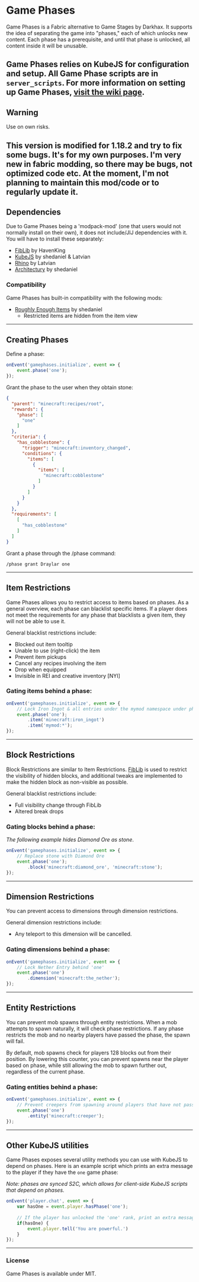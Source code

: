 # Game Phases

Game Phases is a Fabric alternative to Game Stages by Darkhax. 
It supports the idea of separating the game into "phases," each of which unlocks new content.
Each phase has a prerequisite, and until that phase is unlocked, all content inside it will be unusable.

Game Phases relies on KubeJS for configuration and setup. All Game Phase scripts are in `server_scripts`.
For more information on setting up Game Phases, [visit the wiki page](https://github.com/Draylar/game-phases/wiki/).
---
## Warning
Use on own risks.

This version is modified for 1.18.2 and try to fix some bugs. It's for my own purposes.
I'm very new in fabric modding, so there may be bugs, not optimized code etc.
At the moment, I'm not planning to maintain this mod/code or to regularly update it.
---
## Dependencies

Due to Game Phases being a 'modpack-mod' (one that users would not normally install on their own),
it does not include/JIJ dependencies with it. You will have to install these separately:
- [FibLib](https://www.curseforge.com/minecraft/mc-mods/fiblib) by HavenKing
- [KubeJS](https://www.curseforge.com/minecraft/mc-mods/kubejs) by shedaniel & Latvian
- [Rhino](https://www.curseforge.com/minecraft/mc-mods/rhino) by Latvian
- [Architectury](https://www.curseforge.com/minecraft/mc-mods/architectury-api) by shedaniel

### Compatibility

Game Phases has built-in compatibility with the following mods:
- [Roughly Enough Items](https://www.curseforge.com/minecraft/mc-mods/roughly-enough-items) by shedaniel
    - Restricted items are hidden from the item view


---
## Creating Phases

Define a phase:
```javascript
onEvent('gamephases.initialize', event => {
    event.phase('one');
});
```

Grant the phase to the user when they obtain stone:
```json
{
  "parent": "minecraft:recipes/root",
  "rewards": {
    "phase": [
      "one"
    ]
  },
  "criteria": {
    "has_cobblestone": {
      "trigger": "minecraft:inventory_changed",
      "conditions": {
        "items": [
          {
            "items": [
              "minecraft:cobblestone"
            ]
          }
        ]
      }
    }
  },
  "requirements": [
    [
      "has_cobblestone"
    ]
  ]
}
```

Grant a phase through the /phase command:

`/phase grant Draylar one`

---

## Item Restrictions

Game Phases allows you to restrict access to items based on phases.
As a general overview, each phase can blacklist specific items. If a player does not meet the requirements
for any phase that blacklists a given item, they will not be able to use it.

General blacklist restrictions include:
 - Blocked out item tooltip
 - Unable to use (right-click) the item
 - Prevent item pickups
 - Cancel any recipes involving the item
 - Drop when equipped
 - Invisible in REI and creative inventory [NYI]

### Gating items behind a phase:
```javascript
onEvent('gamephases.initialize', event => {
    // Lock Iron Ingot & all entries under the mymod namespace under phase one
    event.phase('one');
        .item('minecraft:iron_ingot')
        .item('mymod:*');
});
```

---

## Block Restrictions

Block Restrictions are similar to Item Restrictions. 
[FibLib](https://github.com/Haven-King/FibLib) is used to restrict the visibility of hidden blocks,
and additional tweaks are implemented to make the hidden block as non-visible as possible.

General blacklist restrictions include:
- Full visibility change through FibLib
- Altered break drops

### Gating blocks behind a phase:
*The following example hides Diamond Ore as stone*.
```javascript
onEvent('gamephases.initialize', event => {
    // Replace stone with Diamond Ore
    event.phase('one');
        .block('minecraft:diamond_ore', 'minecraft:stone');
});
```

---

## Dimension Restrictions

You can prevent access to dimensions through dimension restrictions. 

General dimension restrictions include:
 - Any teleport to this dimension will be cancelled.

### Gating dimensions behind a phase:
```javascript
onEvent('gamephases.initialize', event => {
    // Lock Nether Entry behind 'one'
    event.phase('one')
        .dimension('minecraft:the_nether');
});
```

---

## Entity Restrictions

You can prevent mob spawns through entity restrictions.
When a mob attempts to spawn naturally, it will check phase restrictions.
If any phase restricts the mob and no nearby players have passed the phase, the spawn will fail.

By default, mob spawns check for players 128 blocks out from their position.
By lowering this counter, you can prevent spawns near the player based on phase, while still allowing
the mob to spawn further out, regardless of the current phase.

### Gating entities behind a phase:
```javascript
onEvent('gamephases.initialize', event => {
    // Prevent creepers from spawning around players that have not passed phase one
    event.phase('one')
        .entity('minecraft:creeper');
});
```

---

## Other KubeJS utilities

Game Phases exposes several utility methods you can use with KubeJS to depend on phases.
Here is an example script which prints an extra message to the player if they have the `one` game phase:

*Note: phases are synced S2C, which allows for client-side KubeJS scripts that depend on phases.*
```javascript
onEvent('player.chat', event => {
    var hasOne = event.player.hasPhase('one');
    
    // If the player has unlocked the 'one' rank, print an extra message.
    if(hasOne) {
        event.player.tell('You are powerful.')
    }
});
```
---

### License
Game Phases is available under MIT.
